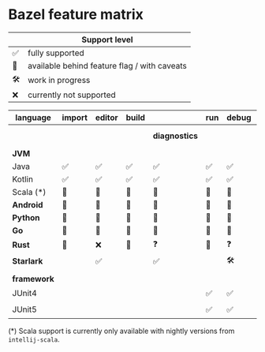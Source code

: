 # Bazel feature matrix

|     | Support level                                |
| --- |----------------------------------------------|
| ✅   | fully supported                              |
| 🚩  | available behind feature flag / with caveats |
| 🛠️ | work in progress                             |
| ❌   | currently not supported                      |

| **language**  | **import** | **editor** | **build** |                 | **run** | **debug** | **test**       |                |             |             |
|---------------|:-----------|------------|-----------|-----------------|---------|-----------|----------------|----------------|-------------|-------------|
|               |            |            |           | **diagnostics** |         |           | **run target** | **run gutter** | **reports** | **filters** |
| **JVM**       |            |            |           |                 |         |           |                |                |             |             |
| Java          | ✅          | ✅          | ✅         | ✅               | ✅       | ✅         | ✅              |                |             |             |
| Kotlin        | ✅          | ✅          | ✅         | ✅               | ✅       | ✅         | ✅              |                |             |             |
| Scala (*)     | 🚩          | 🚩          | 🚩         | 🚩               | 🚩       | 🚩         | 🚩              |                |             |             |
| **Android**   | 🚩         | 🚩         | 🚩        | 🚩              | 🚩      | 🚩        |                |                |             |             |
| **Python**    | 🚩         | 🚩         | 🚩        | 🚩              | 🚩      | 🚩        |                |                |             |             |
| **Go**        | 🚩         | 🚩         | 🚩        | 🚩              | 🚩      | 🚩        |                |                |             |             |
| **Rust**      | 🚩         | ❌          | 🚩        | ❓               | 🚩      | ❓         |                |                |             |             |
| **Starlark**  |            | ✅          |           | ✅               |         | 🛠️       |                |                |             |             |
|               |            |            |           |                 |         |           |                |                |             |             |
| **framework** |            |            |           |                 |         |           |                |                |             |             |
| JUnit4        |            |            |           |                 | ✅       | ✅         | ✅              | ❓              | ✅           | 🛠️         |
| JUnit5        |            |            |           |                 | ✅       | ✅         | ✅              | ❓              | ✅           | 🛠️         |

(*) Scala support is currently only available with nightly versions from `intellij-scala`.